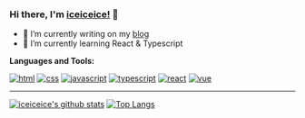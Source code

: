 ### Hi there, I'm [iceiceice!](https://omg.byeguo.cn) 👋

- 🔭 I’m currently writing on my [blog](https://github.com/betterTisen/gatsby-omg-blog)
- 🌱 I’m currently learning React & Typescript

**Languages and Tools:**  

[![html](https://pure-escarpment-54474.herokuapp.com/api?type=html)](https://github.com/betterTisen/github-skill-card)
[![css](https://pure-escarpment-54474.herokuapp.com/api?type=css)](https://github.com/betterTisen/github-skill-card)
[![javascript](https://pure-escarpment-54474.herokuapp.com/api?type=javascript)](https://github.com/betterTisen/github-skill-card)
[![typescript](https://pure-escarpment-54474.herokuapp.com/api?type=typescript)](https://github.com/betterTisen/github-skill-card)
[![react](https://pure-escarpment-54474.herokuapp.com/api?type=react)](https://github.com/betterTisen/github-skill-card)
[![vue](https://pure-escarpment-54474.herokuapp.com/api?type=vue)](https://github.com/betterTisen/github-skill-card)

---

[![iceiceice's github stats](https://github-readme-stats.vercel.app/api?username=betterTisen&show_icons=true&title_color=2a87d2&icon_color=fdd030&text_color=525252&bg_color=ffffff)](https://github.com/betterTisen)
[![Top Langs](https://github-readme-stats.vercel.app/api/top-langs/?username=betterTisen&layout=compact&title_color=2a87d2&icon_color=fdd030&text_color=525252&bg_color=ffffff)](https://github.com/betterTisen)

